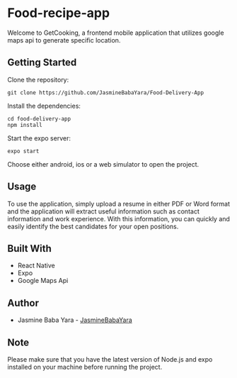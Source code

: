 # Food-recipe-app
Welcome to GetCooking, a frontend mobile application that utilizes google maps api to generate specific location.

## Getting Started
Clone the repository:
~~~
git clone https://github.com/JasmineBabaYara/Food-Delivery-App
~~~
Install the dependencies:
~~~
cd food-delivery-app
npm install
~~~
Start the expo server:
~~~
expo start
~~~
Choose either android, ios or a web simulator to open the project.

## Usage
To use the application, simply upload a resume in either PDF or Word format and the application will extract useful information such as contact information and work experience. With this information, you can quickly and easily identify the best candidates for your open positions.

## Built With
- React Native 
- Expo 
- Google Maps Api  

## Author
- Jasmine Baba Yara - [JasmineBabaYara](https://github.com/JasmineBabaYara)

## Note
Please make sure that you have the latest version of Node.js and expo installed on your machine before running the project. 
